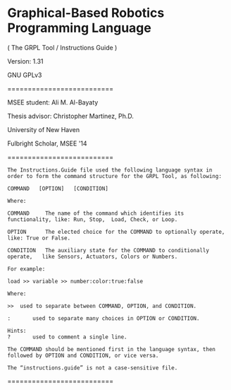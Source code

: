 # Graphical-Based Robotics Programming Language

( The GRPL Tool / Instructions Guide )

Version: 1.31

GNU GPLv3

==========================

MSEE student:    Ali M. Al-Bayaty

Thesis advisor:  Christopher Martinez, Ph.D.

University of New Haven

Fulbright Scholar, MSEE '14

==========================

	The Instructions.Guide file used the following language syntax in order to form the command structure for the GRPL Tool, as following: 

	COMMAND   [OPTION]   [CONDITION]

	Where:
	
	COMMAND 	The name of the command which identifies its functionality, like: Run, Stop,  Load, Check, or Loop.
	
	OPTION 		The elected choice for the COMMAND to optionally operate, like: True or False.
	
	CONDITION	The auxiliary state for the COMMAND to conditionally operate, 	like Sensors, Actuators, Colors or Numbers.

	For example:
	
	load >> variable >> number:color:true:false

	Where:
	
	>>	used to separate between COMMAND, OPTION, and CONDITION.
	
	:		used to separate many choices in OPTION or CONDITION.

	Hints:
	?		used to comment a single line.
	
	The COMMAND should be mentioned first in the language syntax, then followed by OPTION and CONDITION, or vice versa.
	
	The “instructions.guide” is not a case-sensitive file.

==========================
	
